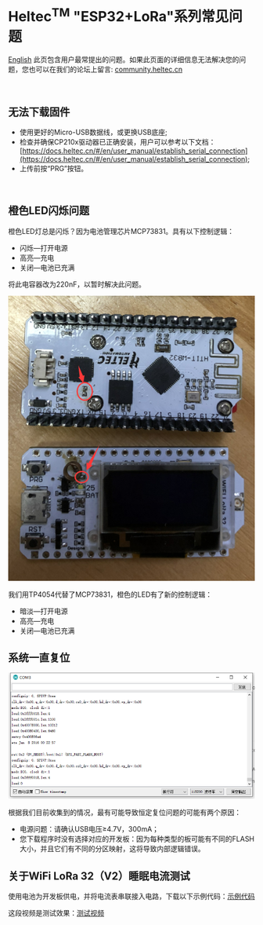 # Heltec<sup>TM</sup> "ESP32+LoRa"系列常见问题
[English](https://heltec-automation-docs.readthedocs.io/en/latest/esp32/frequently_asked_questions.html)
此页包含用户最常提出的问题。如果此页面的详细信息无法解决您的问题，您也可以在我们的论坛上留言: [community.heltec.cn](http://community.heltec.cn/)

&nbsp;

## 无法下载固件

- 使用更好的Micro-USB数据线，或更换USB底座;
- 检查并确保CP210x驱动器已正确安装，用户可以参考以下文档：[https://docs.heltec.cn/#/en/user_manual/establish_serial_connection](https://docs.heltec.cn/#/en/user_manual/establish_serial_connection);
- 上传前按“PRG”按钮。

&nbsp;

## 橙色LED闪烁问题

橙色LED灯总是闪烁？因为电池管理芯片MCP73831。具有以下控制逻辑：

- 闪烁—打开电源
- 高亮—充电
- 关闭—电池已充满

将此电容器改为220nF，以暂时解决此问题。

![](img/frequently_asked_questions/replcae.png)

我们用TP4054代替了MCP73831，橙色的LED有了新的控制逻辑：

- 暗淡—打开电源
- 高亮—充电
- 关闭—电池已充满

## 系统一直复位

![](img/frequently_asked_questions/resetallthetime.png)

根据我们目前收集到的情况，最有可能导致恒定复位问题的可能有两个原因：

- 电源问题：请确认USB电压≥4.7V，300mA；
- 您下载程序时没有选择对应的开发板：因为每种类型的板可能有不同的FLASH大小，并且它们有不同的分区映射，这将导致内部逻辑错误。


## 关于WiFi LoRa 32（V2）睡眠电流测试

使用电池为开发板供电，并将电流表串联接入电路，下载以下示例代码：[示例代码](https://github.com/HelTecAutomation/Heltec_ESP32/blob/master/examples/Low_Power/Low_Power.ino)

这段视频是测试效果：[测试视频](https://v.youku.com/v_show/id_XNDI2NTE1NTQ3Ng==.html?spm=a2h3j.8428770.3416059.1)
